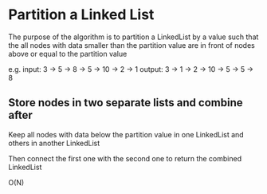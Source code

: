 # Partition a Linked List

The purpose of the algorithm is to partition a LinkedList by a value such that the all nodes with data smaller than
the partition value are in front of nodes above or equal to the partition value

e.g. input: 3 -> 5 -> 8 -> 5 -> 10 -> 2 -> 1
     output: 3 -> 1 -> 2 -> 10 -> 5 -> 5 -> 8
     
## Store nodes in two separate lists and combine after

Keep all nodes with data below the partition value in one LinkedList and others in another LinkedList

Then connect the first one with the second one to return the combined LinkedList

O(N)
